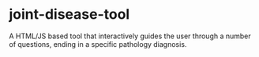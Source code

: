 # joint-disease-tool
A HTML/JS based tool that interactively guides the user through a number of questions, ending in a specific pathology diagnosis.
